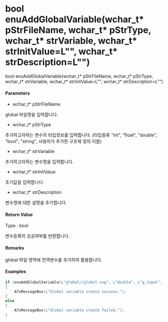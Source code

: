 # bool enuAddGlobalVariable\(wchar\_t\* pStrFileName, wchar\_t\* pStrType, wchar\_t\* strVariable, wchar\_t\* strInitValue=L"", wchar\_t\* strDescription=L""\)

bool enuAddGlobalVariable\(wchar\_t\* pStrFileName, wchar\_t\* pStrType, wchar\_t\* strVariable, wchar\_t\* strInitValue=L"", wchar\_t\* strDescription=L""\)

#### Parameters

* wchar\_t\* pStrFileName

global 파일명을 입력합니다.

* wchar\_t\* pStrType

추가하고자하는 변수의 타입정보를 입력합니다. \(타입종류 "int", "float", "double", "bool", "string", 사용자가 추가한 구조체 정의 이름\)

* wchar\_t\* strVariable

추가하고자하는 변수명을 입력합니다.

* wchar\_t\* strInitValue

초기값을 입력합니다.

* wchar\_t\* strDescription

변수명에 대한 설명을 추가합니다.

#### Return Value

Type : bool

변수등록의 성공여부를 반환합니다.

#### Remarks

global 파일 영역에 전역변수를 추가하여 활용합니다.

#### Examples

```cpp
if (enuAddGlobalVariable(L"global//global.svg", L"double", L"g_input", L"55.45", L"global variable input1"))
{
    AfxMessageBox(L"Global variable create success.");
}
else
{
    AfxMessageBox(L"Global variable create failed.");
}
```




